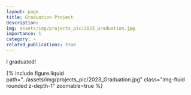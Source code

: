 ```yaml
---
layout: page
title: Graduation Project
description: 
img: assets/img/projects_pic/2023_Graduation.jpg
importance: 1
category: ⭐️
related_publications: true
---
```


 I graduated!

 <div>
  {% include figure.liquid path="../assets/img/projects_pic/2023_Graduation.jpg" class="img-fluid rounded z-depth-1" zoomable=true %}
</div>